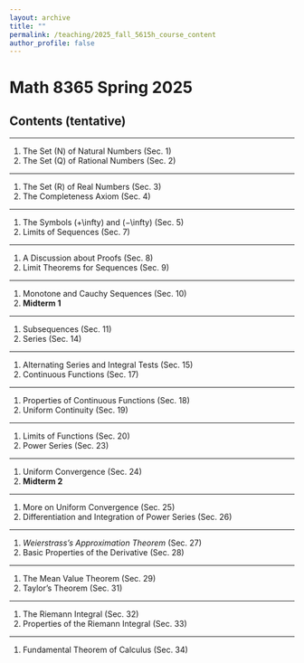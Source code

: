 ```yaml
---
layout: archive
title: ""
permalink: /teaching/2025_fall_5615h_course_content
author_profile: false
---
```


# Math 8365 Spring 2025

## Contents (tentative)

---

1. The Set \(N\) of Natural Numbers (Sec. 1)  
2. The Set \(Q\) of Rational Numbers (Sec. 2)  

---

1. The Set \(R\) of Real Numbers (Sec. 3)  
2. The Completeness Axiom (Sec. 4)  

---

1. The Symbols \(+\infty\) and \(−\infty\) (Sec. 5)  
2. Limits of Sequences (Sec. 7)  

---

1. A Discussion about Proofs (Sec. 8)  
2. Limit Theorems for Sequences (Sec. 9)  

---

1. Monotone and Cauchy Sequences (Sec. 10)  
2. **Midterm 1**  

---

1. Subsequences (Sec. 11)  
2. Series (Sec. 14)  

---

1. Alternating Series and Integral Tests (Sec. 15)  
2. Continuous Functions (Sec. 17)  

---

1. Properties of Continuous Functions (Sec. 18)  
2. Uniform Continuity (Sec. 19)  

---

1. Limits of Functions (Sec. 20)  
2. Power Series (Sec. 23)  

---

1. Uniform Convergence (Sec. 24)  
2. **Midterm 2**  

---

1. More on Uniform Convergence (Sec. 25)  
2. Differentiation and Integration of Power Series (Sec. 26)  

---

1. *Weierstrass’s Approximation Theorem* (Sec. 27)  
2. Basic Properties of the Derivative (Sec. 28)  

---

1. The Mean Value Theorem (Sec. 29)  
2. Taylor’s Theorem (Sec. 31)  

---

1. The Riemann Integral (Sec. 32)  
2. Properties of the Riemann Integral (Sec. 33)  

---

1. Fundamental Theorem of Calculus (Sec. 34)  

